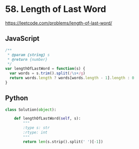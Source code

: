 # 58. Length of Last Word

https://leetcode.com/problems/length-of-last-word/

## JavaScript

```js
/**
 * @param {string} s
 * @return {number}
 */
var lengthOfLastWord = function(s) {
  var words = s.trim().split(/\s+/g)
  return words.length ? words[words.length - 1].length : 0
}
```

## Python

```py
class Solution(object):

    def lengthOfLastWord(self, s):
        """
        :type s: str
        :rtype: int
        """
        return len(s.strip().split(' ')[-1])
```
